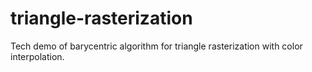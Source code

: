 # triangle-rasterization
Tech demo of barycentric algorithm for triangle rasterization with color interpolation.
